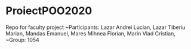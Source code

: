 # ProiectPOO2020
Repo for faculty project
 ~Participants: 
 Lazar Andrei Lucian,
 Lazar Tiberiu Marian,
 Mandas Emanuel,
 Mares Mihnea Florian,
 Marin Vlad Cristian,
~Group: 1054

